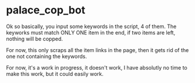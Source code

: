# palace_cop_bot


Ok so basically, you input some keywords in the script, 4 of them. The keyworks must match ONLY ONE item in the end, if two items are 
left, nothing will be copped.

For now, this only scraps all the item links in the page, then it gets rid of the one not containing the keywords.

For now, it's a work in progress, it doesn't work, I have absolutly no time to make this work, but it could easily work.
